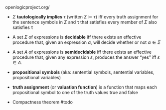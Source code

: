 
openlogicproject.org/


- $\Sigma$ **tautologically implies** $\uptau$ (written $\Sigma\models\uptau$) iff every truth assignment for the sentence symbols in $\Sigma$ and $\uptau$ that satisfies every member of $\Sigma$ also satisfies $\uptau$
- A set $\Sigma$ of expressions is **decidable** iff there exists an effective procedure that, given an expression $α$, will decide whether or not $α ∈ \Sigma$
- A set $A$ of expressions is **semidecidable** iff there exists an effective procedure that, given any expression $ε$, produces the answer “yes” iff $ε ∈ A$. 



- **propositional symbols** (aka: sentential symbols, sentential variables, propositional variables)
- **truth assignment** (or **valuation function**) is a function that maps each propositional symbol to one of the truth values true and false

- Compactness theorem #todo   
